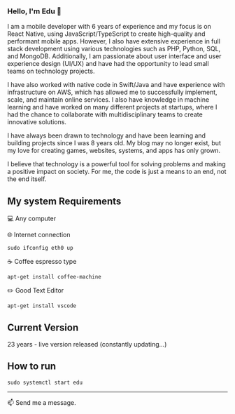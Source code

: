 
### Hello, I'm Edu 👋

I am a mobile developer with 6 years of experience and my focus is on React Native, using JavaScript/TypeScript to create high-quality and performant mobile apps. However, I also have extensive experience in full stack development using various technologies such as PHP, Python, SQL, and MongoDB. Additionally, I am passionate about user interface and user experience design (UI/UX) and have had the opportunity to lead small teams on technology projects.

I have also worked with native code in Swift/Java and have experience with infrastructure on AWS, which has allowed me to successfully implement, scale, and maintain online services. I also have knowledge in machine learning and have worked on many different projects at startups, where I had the chance to collaborate with multidisciplinary teams to create innovative solutions.

I have always been drawn to technology and have been learning and building projects since I was 8 years old. My blog may no longer exist, but my love for creating games, websites, systems, and apps has only grown.

I believe that technology is a powerful tool for solving problems and making a positive impact on society. For me, the code is just a means to an end, not the end itself.

## My system Requirements 
💻  Any computer

🌐  Internet connection

```
sudo ifconfig eth0 up
```
☕ Coffee espresso type

```
apt-get install coffee-machine
```
✏️ Good Text Editor

```
apt-get install vscode
```

## Current Version
23 years - live version released (constantly updating...)

## How to run

```
sudo systemctl start edu
```

-----

📫  Send me a message.
